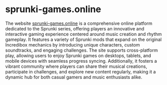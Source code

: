 # sprunki-games.online
The website [sprunki-games.online](https://sprunki-games.online)  is a comprehensive online platform dedicated to the Sprunki series, offering players an innovative and interactive gaming experience centered around music creation and rhythm gameplay. It features a variety of Sprunki mods that expand on the original Incredibox mechanics by introducing unique characters, custom soundtracks, and engaging challenges. The site supports cross-platform play, allowing users to enjoy Sprunki games on desktops, tablets, and mobile devices with seamless progress syncing. Additionally, it fosters a vibrant community where players can share their musical creations, participate in challenges, and explore new content regularly, making it a dynamic hub for both casual gamers and music enthusiasts alike.
